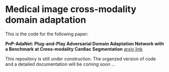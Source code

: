 # Medical image cross-modality domain adaptation

This is the code for the following paper:

**PnP-AdaNet: Plug-and-Play Adversarial Domain Adaptation Network with a Benchmark at Cross-modality Cardiac Segmentation** [arxiv link](https://arxiv.org/abs/1812.07907)

This repository is still under construction. The organzed version of code and a detailed documentation will be coming soon ...
